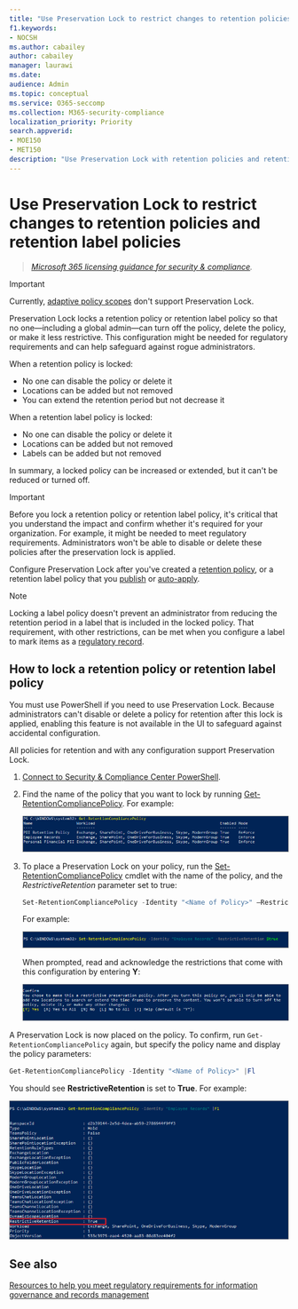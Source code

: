```yaml
---
title: "Use Preservation Lock to restrict changes to retention policies and retention label policies"
f1.keywords:
- NOCSH
ms.author: cabailey
author: cabailey
manager: laurawi
ms.date: 
audience: Admin
ms.topic: conceptual
ms.service: O365-seccomp
ms.collection: M365-security-compliance
localization_priority: Priority
search.appverid: 
- MOE150
- MET150
description: "Use Preservation Lock with retention policies and retention label policies to help you meet regulatory requirements and safeguard against rogue administrators."
---
```


# Use Preservation Lock to restrict changes to retention policies and retention label policies

>*[Microsoft 365 licensing guidance for security & compliance](/office365/servicedescriptions/microsoft-365-service-descriptions/microsoft-365-tenantlevel-services-licensing-guidance/microsoft-365-security-compliance-licensing-guidance).*

> [!IMPORTANT]
> Currently, [adaptive policy scopes](retention.md#adaptive-or-static-policy-scopes-for-retention) don't support Preservation Lock.

Preservation Lock locks a retention policy or retention label policy so that no one—including a global admin—can turn off the policy, delete the policy, or make it less restrictive. This configuration might be needed for regulatory requirements and can help safeguard against rogue administrators.

When a retention policy is locked:

- No one can disable the policy or delete it
- Locations can be added but not removed
- You can extend the retention period but not decrease it

When a retention label policy is locked:

- No one can disable the policy or delete it
- Locations can be added but not removed
- Labels can be added but not removed

In summary, a locked policy can be increased or extended, but it can't be reduced or turned off.

> [!IMPORTANT]
> Before you lock a retention policy or retention label policy, it's critical that you understand the impact and confirm whether it's required for your organization. For example, it might be needed to meet regulatory requirements. Administrators won't be able to disable or delete these policies after the preservation lock is applied.

Configure Preservation Lock after you've created a [retention policy](create-retention-policies.md), or a retention label policy that you [publish](create-apply-retention-labels.md) or [auto-apply](apply-retention-labels-automatically.md).

> [!NOTE]
> Locking a label policy doesn't prevent an administrator from reducing the retention period in a label that is included in the locked policy. That requirement, with other restrictions, can be met when you configure a label to mark items as a [regulatory record](records-management.md#records).

## How to lock a retention policy or retention label policy

You must use PowerShell if you need to use Preservation Lock. Because administrators can't disable or delete a policy for retention after this lock is applied, enabling this feature is not available in the UI to safeguard against accidental configuration.

All policies for retention and with any configuration support Preservation Lock.

1. [Connect to Security & Compliance Center PowerShell](/powershell/exchange/connect-to-scc-powershell).

2. Find the name of the policy that you want to lock by running [Get-RetentionCompliancePolicy](/powershell/module/exchange/get-retentioncompliancepolicy). For example:
    
   ![List of retention policies in PowerShell.](../media/retention-policy-preservation-lock-get-retentioncompliancepolicy.PNG)

3. To place a Preservation Lock on your policy, run the [Set-RetentionCompliancePolicy](/powershell/module/exchange/set-retentioncompliancepolicy) cmdlet with the name of the policy, and the *RestrictiveRetention* parameter set to true:
    
    ```powershell
    Set-RetentionCompliancePolicy -Identity "<Name of Policy>" –RestrictiveRetention $true
    ```
    
    For example:
    
    ![RestrictiveRetention parameter in PowerShell.](../media/retention-policy-preservation-lock-restrictiveretention.PNG)
    
     When prompted, read and acknowledge the restrictions that come with this configuration by entering **Y**:
    
   ![Prompt to confirm that you want to lock a retention policy in PowerShell.](../media/retention-policy-preservation-lock-confirmation-prompt.PNG)

A Preservation Lock is now placed on the policy. To confirm, run `Get-RetentionCompliancePolicy` again, but specify the policy name and display the policy parameters:

```powershell
Get-RetentionCompliancePolicy -Identity "<Name of Policy>" |Fl
```

You should see **RestrictiveRetention** is set to **True**. For example:

![Locked policy with all parameters shown in PowerShell.](../media/retention-policy-preservation-lock-locked-policy.PNG)

## See also

[Resources to help you meet regulatory requirements for information governance and records management](retention-regulatory-requirements.md)